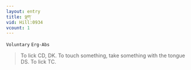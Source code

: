 ```yaml
---
layout: entry
title: ལྡག་
vid: Hill:0934
vcount: 1
---
```

`Voluntary` `Erg-Abs`
> To lick CD, DK\.
 To touch something, take something with the tongue DS\.
 To lick TC\.


